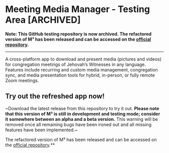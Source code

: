 # Meeting Media Manager - Testing Area [ARCHIVED]

**Note: This GitHub testing repository is now archived. The refactored version of M³ has been released and can be accessed on the [official repository](https://github.com/sircharlo/meeting-media-manager).**

---

A cross-platform app to download and present media (pictures and videos) for congregation meetings of Jehovah’s Witnesses in any language. Features include recurring and custom media management, congregation sync, and media presentation tools for hybrid, in-person, or fully remote Zoom meetings.

## Try out the refreshed app now!

~Download the latest release from this repository to try it out. **Please note that this version of M³ is still in development and testing mode; consider it somewhere between an alpha and a beta version.** This warning will be removed once all remaining bugs have been ironed out and all missing features have been implemented.~

The refactored version of M³ has been released and can be accessed on the [official repository](https://github.com/sircharlo/meeting-media-manager).**
